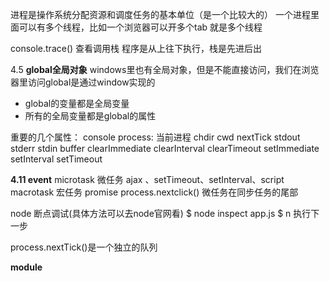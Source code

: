 进程是操作系统分配资源和调度任务的基本单位（是一个比较大的）
一个进程里面可以有多个线程，比如一个浏览器可以开多个tab 就是多个线程

console.trace()  查看调用栈
程序是从上往下执行，栈是先进后出


4.5
**global全局对象**
windows里也有全局对象，但是不能直接访问，我们在浏览器里访问global是通过window实现的
* global的变量都是全局变量
* 所有的全局变量都是global的属性

重要的几个属性：
console
process: 当前进程
chdir
cwd
nextTick
stdout stderr stdin
buffer
clearImmediate clearInterval clearTimeout
setImmediate setInterval setTimeout

**4.11 event**
microtask 微任务 ajax 、setTimeout、setInterval、script
macrotask 宏任务 promise process.nextclick()
微任务在同步任务的尾部

node 断点调试(具体方法可以去node官网看)
$ node inspect app.js
$ n  执行下一步

process.nextTick()是一个独立的队列

**module**

